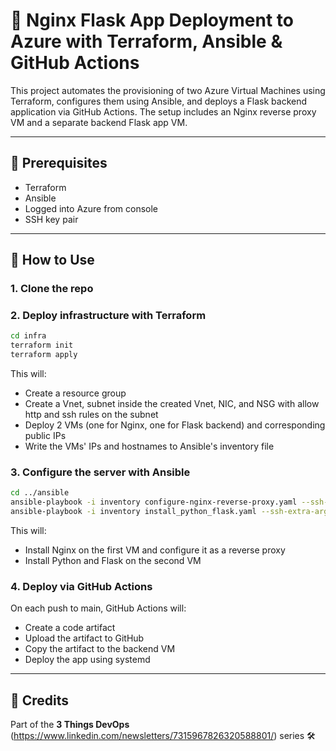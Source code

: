 # 🚀 Nginx Flask App Deployment to Azure with Terraform, Ansible & GitHub Actions
This project automates the provisioning of two Azure Virtual Machines using Terraform, configures them using Ansible, and deploys a Flask backend application via GitHub Actions. The setup includes an Nginx reverse proxy VM and a separate backend Flask app VM.

---

## 🧰 Prerequisites

- Terraform
- Ansible
- Logged into Azure from console
- SSH key pair

---

## 🚀 How to Use

### 1. Clone the repo

### 2. Deploy infrastructure with Terraform

```bash
cd infra
terraform init
terraform apply
```
This will:
- Create a resource group
- Create a Vnet, subnet inside the created Vnet, NIC, and NSG with allow http and ssh rules on the subnet
- Deploy 2 VMs (one for Nginx, one for Flask backend) and corresponding public IPs
- Write the VMs' IPs and hostnames to Ansible's inventory file

### 3. Configure the server with Ansible

```bash
cd ../ansible
ansible-playbook -i inventory configure-nginx-reverse-proxy.yaml --ssh-extra-args='-o StrictHostKeyChecking=no'
ansible-playbook -i inventory install_python_flask.yaml --ssh-extra-args='-o StrictHostKeyChecking=no'
```
This will:
- Install Nginx on the first VM and configure it as a reverse proxy
- Install Python and Flask on the second VM

### 4. Deploy via GitHub Actions

On each push to main, GitHub Actions will:

- Create a code artifact
- Upload the artifact to GitHub
- Copy the artifact to the backend VM
- Deploy the app using systemd

---

## 🙌 Credits
Part of the **3 Things DevOps** (https://www.linkedin.com/newsletters/7315967826320588801/) series 🛠️

